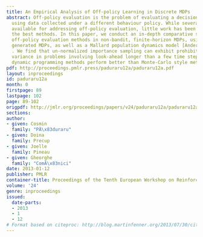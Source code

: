 ```yaml
---
title: An Empirical Analysis of Off-policy Learning in Discrete MDPs
abstract: Off-policy evaluation is the problem of evaluating a decision-making policy
  using data collected under a different behaviour policy. While several methods are
  available for addressing off-policy evaluation, little work has been done on identifying
  the best methods. In this paper, we conduct an in-depth comparative study of several
  off-policy evaluation methods in non-bandit, finite-horizon MDPs, using randomly
  generated MDPs, as well as a Mallard population dynamics model [Anderson, 1975]
  . We find that un-normalized importance sampling can exhibit prohibitively large
  variance in problems involving look-ahead longer than a few time steps, and that
  dynamic programming methods perform better than Monte-Carlo style methods.
pdf: http://proceedings.pmlr.press/paduraru12a/paduraru12a.pdf
layout: inproceedings
id: paduraru12a
month: 0
firstpage: 89
lastpage: 102
page: 89-102
origpdf: http://jmlr.org/proceedings/papers/v24/paduraru12a/paduraru12a.pdf
sections: 
author:
- given: Cosmin
  family: "PÄ\x83duraru"
- given: Doina
  family: Precup
- given: Joelle
  family: Pineau
- given: Gheorghe
  family: "ComÄ\x83nici"
date: 2013-01-12
publisher: PMLR
container-title: Proceedings of the Tenth European Workshop on Reinforcement Learning
volume: '24'
genre: inproceedings
issued:
  date-parts:
  - 2013
  - 1
  - 12
# Format based on citeproc: http://blog.martinfenner.org/2013/07/30/citeproc-yaml-for-bibliographies/
---
```

